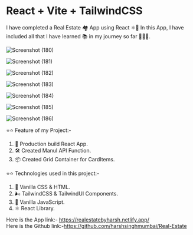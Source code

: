 # React + Vite + TailwindCSS

I have completed a Real Estate 🏘️ App using React ⚛️👋 In this App, I have included all that I have learned 📚 in my journey so far 🚶‍♂️💭.

![Screenshot (180)](https://github.com/harshsinghmumbai/Real-Estate/assets/145204222/3b22f2c1-33c0-440b-bc10-86afb1caa946)

![Screenshot (181)](https://github.com/harshsinghmumbai/Real-Estate/assets/145204222/d30ed779-8f49-4370-bb27-c8e7acd2ff3a)

![Screenshot (182)](https://github.com/harshsinghmumbai/Real-Estate/assets/145204222/18dce79e-4323-4ef1-a368-eaf32f9fa15d)

![Screenshot (183)](https://github.com/harshsinghmumbai/Real-Estate/assets/145204222/2f823b3f-98b8-482a-ad79-f09b27791297)

![Screenshot (184)](https://github.com/harshsinghmumbai/Real-Estate/assets/145204222/d2eaf408-3510-44b5-943d-a5ffde60bc06)

![Screenshot (185)](https://github.com/harshsinghmumbai/Real-Estate/assets/145204222/83ec2c91-0337-43a2-b063-ac2a7a2cce2c)

![Screenshot (186)](https://github.com/harshsinghmumbai/Real-Estate/assets/145204222/0fd0423a-a076-4d2d-b7c2-34da18697106)

⭐⭐ Feature of my Project:-
1. 🚀 Production build React App.
2. 🛠️ Created Manul API Function.
3. 📦 Created Grid Container for CardItems.

⭐⭐ Technologies used in this project:-
1. 🍦 Vanilla CSS & HTML.
2. 🌬️ TailwindCSS & TailwindUI Components.
3. 🤖 Vanilla JavaScript.
4. ⚛️ React Library.



Here is the App link:- https://realestatebyharsh.netlify.app/  <br/>
Here is the Github link:-https://github.com/harshsinghmumbai/Real-Estate

 
